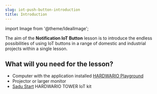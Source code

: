 ```yaml
---
slug: iot-push-button-introduction
title: Introduction
---
```

import Image from '@theme/IdealImage';

The aim of the **Notification IoT Button** lesson is to introduce the endless possibilities of using IoT buttons in a range of domestic and industrial projects within a single lesson.

## What will you need for the lesson?

* Computer with the application installed [HARDWARIO Playground](https://github.com/hardwario/hardwario-playground/releases)
* Projector or larger monitor
* [Sadu Start](https://www.hardwario.store/cz/p/start-set) HARDWARIO TOWER IoT kit